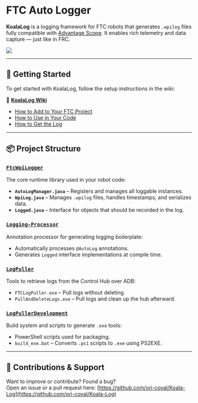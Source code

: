 # FTC Auto Logger

**KoalaLog** is a logging framework for FTC robots that generates `.wpilog` files fully compatible with [Advantage Scope](https://docs.advantagescope.org). It enables rich telemetry and data capture — just like in FRC.

[![](https://jitpack.io/v/ori-coval/Koala-Log.svg)](https://jitpack.io/#ori-coval/Koala-Log)

---

## 🚀 Getting Started

To get started with KoalaLog, follow the setup instructions in the wiki:

📖 **[KoalaLog Wiki](https://github.com/ori-coval/Koala-Log/wiki)**  
- [How to Add to Your FTC Project](https://github.com/ori-coval/Koala-Log/wiki/1.-How-to-add-to-project)  
- [How to Use in Your Code](https://github.com/ori-coval/Koala-Log/wiki/2.-how-to-use-in-your-code)  
- [How to Get the Log](https://github.com/ori-coval/Koala-Log/wiki/3.-how-to-get-the-log)

---

## 📦 Project Structure

### [`FtcWpiLogger`](FtcWpiLogger)
The core runtime library used in your robot code:
- **`AutoLogManager.java`** – Registers and manages all loggable instances.
- **`WpiLog.java`** – Manages `.wpilog` files, handles timestamps, and serializes data.
- **`Logged.java`** – Interface for objects that should be recorded in the log.

### [`Logging-Processor`](Logging-processor)
Annotation processor for generating logging boilerplate:
- Automatically processes `@AutoLog` annotations.
- Generates `Logged` interface implementations at compile time.

### [`LogPuller`](LogPuller)
Tools to retrieve logs from the Control Hub over ADB:
- `FTCLogPuller.exe` – Pull logs without deleting.
- `PullAndDeleteLogs.exe` – Pull logs and clean up the hub afterward.

### [`LogPullerDevelopment`](LogPullerDevelopment)
Build system and scripts to generate `.exe` tools:
- PowerShell scripts used for packaging.
- `build_exe.bat` – Converts `.ps1` scripts to `.exe` using PS2EXE.

---

## 🙌 Contributions & Support

Want to improve or contribute? Found a bug?  
Open an issue or a pull request here: [https://github.com/ori-coval/Koala-Log](https://github.com/ori-coval/Koala-Log)
